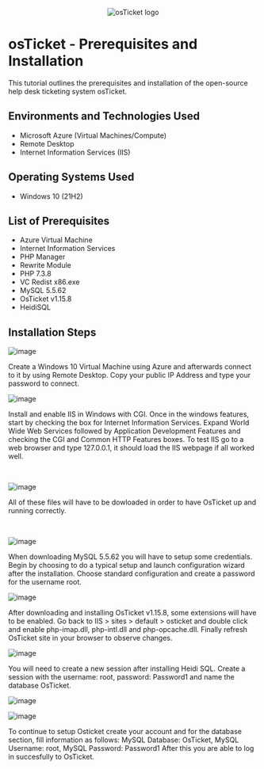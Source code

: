 <p align="center">
<img src="https://i.imgur.com/Clzj7Xs.png" alt="osTicket logo"/>
</p>

<h1>osTicket - Prerequisites and Installation</h1>
This tutorial outlines the prerequisites and installation of the open-source help desk ticketing system osTicket.<br />


<h2>Environments and Technologies Used</h2>

- Microsoft Azure (Virtual Machines/Compute)
- Remote Desktop
- Internet Information Services (IIS)

<h2>Operating Systems Used </h2>

- Windows 10</b> (21H2)

<h2>List of Prerequisites</h2>

- Azure Virtual Machine
- Internet Information Services
- PHP Manager
- Rewrite Module
- PHP 7.3.8
- VC Redist x86.exe
- MySQL 5.5.62
- OsTicket v1.15.8
- HeidiSQL

<h2>Installation Steps</h2>


![image](https://github.com/Jess20A/osticket-prereqs/assets/142112890/d8f5706f-27fb-4679-b0b1-52ec32f6bae5)


<p>
Create a Windows 10 Virtual Machine using Azure and afterwards connect to it by using Remote Desktop. Copy your public IP Address and type your password to connect. 
</p>

![image](https://github.com/Jess20A/osticket-prereqs/assets/142112890/0edfa8d7-c3ee-44c5-b91a-4b497255a9b7)


Install and enable IIS in Windows with CGI. Once in the windows features, start by checking the box for Internet Information Services. Expand World Wide Web Services followed by Application Development Features and checking the CGI and Common HTTP Features boxes. To test IIS go to a web browser and type 127.0.0.1, it should load the IIS webpage if all worked well.
</p>
<br />

![image](https://github.com/Jess20A/osticket-prereqs/assets/142112890/53ccb7f8-cb81-4334-b23e-1e606d8f61e4)

All of these files will have to be dowloaded in order to have OsTicket up and running correctly.
</p>
<br />

![image](https://github.com/Jess20A/osticket-prereqs/assets/142112890/fc8a3d7f-d249-459b-ab8e-892958b52e77)

When downloading MySQL 5.5.62 you will have to setup some credentials. Begin by choosing to do a typical setup and launch configuration wizard after the installation. Choose standard configuration and create a password for the username root.


![image](https://github.com/Jess20A/osticket-prereqs/assets/142112890/5fa34ece-1999-49d8-954c-79a04abff212)


After downloading and installing OsTicket v1.15.8, some extensions will have to be enabled. Go back to IIS > sites > default > osticket and double click and enable php-imap.dll, php-intl.dll and php-opcache.dll. Finally refresh OsTicket site in your browser to observe changes.

![image](https://github.com/Jess20A/osticket-prereqs/assets/142112890/f89fdd41-5bd6-499e-aeed-9c9ae34d7836)

You will need to create a new session after installing Heidi SQL. Create a session with the username: root, password: Password1 and name the database OsTicket. 

![image](https://github.com/Jess20A/osticket-prereqs/assets/142112890/801c1828-9866-4701-b323-3755564ac858)

![image](https://github.com/Jess20A/osticket-prereqs/assets/142112890/01ec2ed1-ca02-4a51-af22-f74ebf7d622b)


To continue to setup Osticket create your account and for the database section, fill information as follows: MySQL Database: OsTicket, MySQL Username: root, MySQL Password: Password1 
After this you are able to log in succesfully to OsTicket.
